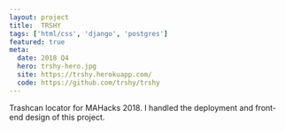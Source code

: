 ```yaml
---
layout: project
title:  TRSHY
tags: ['html/css', 'django', 'postgres']
featured: true
meta:
  date: 2018 Q4
  hero: trshy-hero.jpg
  site: https://trshy.herokuapp.com/
  code: https://github.com/trshy/trshy
---
```


Trashcan locator for MAHacks 2018. I handled the deployment and front-end design
of this project.